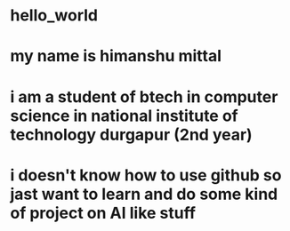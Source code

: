 # hello_world
# my name is himanshu mittal
# i am a student of btech in computer science in national institute of technology durgapur (2nd year)
# i doesn't know how to use github so jast want to learn and do some kind of project on AI like stuff

